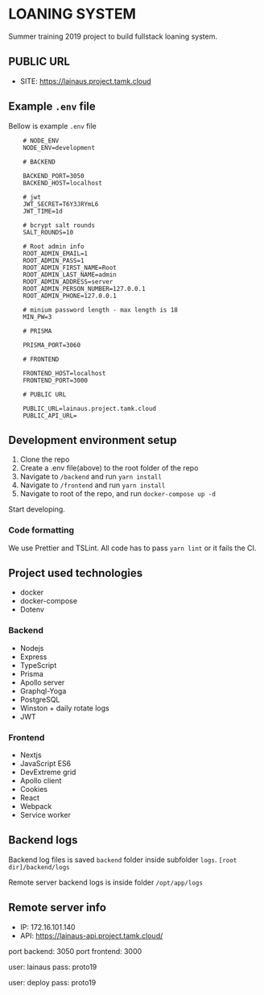 # LOANING SYSTEM

Summer training 2019 project to build fullstack loaning system.

## PUBLIC URL

- SITE: https://lainaus.project.tamk.cloud

## Example `.env` file

Bellow is example `.env` file

```
    # NODE_ENV
    NODE_ENV=development

    # BACKEND

    BACKEND_PORT=3050
    BACKEND_HOST=localhost

    # jwt
    JWT_SECRET=T6Y3JRYmL6
    JWT_TIME=1d

    # bcrypt salt rounds
    SALT_ROUNDS=10

    # Root admin info
    ROOT_ADMIN_EMAIL=1
    ROOT_ADMIN_PASS=1
    ROOT_ADMIN_FIRST_NAME=Root
    ROOT_ADMIN_LAST_NAME=admin
    ROOT_ADMIN_ADDRESS=server
    ROOT_ADMIN_PERSON_NUMBER=127.0.0.1
    ROOT_ADMIN_PHONE=127.0.0.1

    # minium password length - max length is 18
    MIN_PW=3

    # PRISMA

    PRISMA_PORT=3060

    # FRONTEND

    FRONTEND_HOST=localhost
    FRONTEND_PORT=3000

    # PUBLIC URL

    PUBLIC_URL=lainaus.project.tamk.cloud
    PUBLIC_API_URL=
```

## Development environment setup

1. Clone the repo
2. Create a .env file(above) to the root folder of the repo
3. Navigate to `/backend` and run `yarn install`
4. Navigate to `/frontend` and run `yarn install`
5. Navigate to root of the repo, and run `docker-compose up -d`

Start developing.

### Code formatting

We use Prettier and TSLint.
All code has to pass `yarn lint` or it fails the CI.

## Project used technologies

- docker
- docker-compose
- Dotenv

### Backend

- Nodejs
- Express
- TypeScript
- Prisma
- Apollo server
- Graphql-Yoga
- PostgreSQL
- Winston + daily rotate logs
- JWT

### Frontend

- Nextjs
- JavaScript ES6
- DevExtreme grid
- Apollo client
- Cookies
- React
- Webpack
- Service worker

## Backend logs

Backend log files is saved `backend` folder inside subfolder `logs`. `[root dir]/backend/logs`

Remote server backend logs is inside folder `/opt/app/logs`

## Remote server info

- IP: 172.16.101.140
- API: https://lainaus-api.project.tamk.cloud/

port backend: 3050
port frontend: 3000

user: lainaus
pass: proto19

user: deploy
pass: proto19
